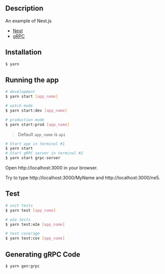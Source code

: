 ## Description

An example of Nest.js

- [Nest](https://github.com/nestjs/nest)
- [gRPC](https://grpc.io/)

## Installation

```bash
$ yarn
```

## Running the app

```bash
# development
$ yarn start [app_name]

# watch mode
$ yarn start:dev [app_name]

# production mode
$ yarn start:prod [app_name]
```

> Default `app_name` is `api`

```bash
# Start app in terminal #1
$ yarn start
# Start gRPC server in terminal #2
$ yarn start grpc-server
```

Open http://localhost:3000 in your browser.

Try to type http://localhost:3000/MyName and http://localhost:3000/ne5.

## Test

```bash
# unit tests
$ yarn test [app_name]

# e2e tests
$ yarn test:e2e [app_name]

# test coverage
$ yarn test:cov [app_name]
```

## Generating gRPC Code

```bash
$ yarn gen:grpc
```
